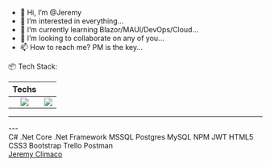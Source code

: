 - 👋 Hi, I’m @Jeremy
- 👀 I’m interested in everything...
- 🌱 I’m currently learning Blazor/MAUI/DevOps/Cloud...
- 💞️ I’m looking to collaborate on any of you...
- 📫 How to reach me? PM is the key...

<!---
JJC3483/JJC3483 is a ✨ special ✨ repository because its `README.md` (this file) appears on your GitHub profile.
You can click the Preview link to take a look at your changes.
--->
:package:
Tech Stack:

| Techs                                       |                                              |
| :------------------------------------------:| :------------------------------------------: |
|<img src="https://skillicons.dev/icons?i=all"> | <img src="https://skillicons.dev/icons?i=all">          |

<hr>
---


<div class="card">
C# .Net Core .Net Framework MSSQL Postgres MySQL NPM JWT HTML5 CSS3 Bootstrap Trello Postman

 <div class="badge-base LI-profile-badge" data-locale="en_US" data-size="large" data-theme="dark" data-type="HORIZONTAL" data-vanity="jeremy-climaco-b2270263" data-version="v1"><a class="badge-base__link LI-simple-link" href="https://ph.linkedin.com/in/jeremy-climaco-b2270263?trk=profile-badge">Jeremy Climaco</a></div>
 
</div>
              
